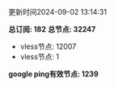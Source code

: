 更新时间2024-09-02 13:14:31

**总订阅: 182**
**总节点: 32247**
- vless节点: 12007
- vless节点: 1

**google ping有效节点: 1239**
